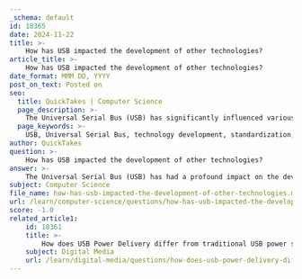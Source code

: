 ```yaml
---
_schema: default
id: 18365
date: 2024-11-22
title: >-
    How has USB impacted the development of other technologies?
article_title: >-
    How has USB impacted the development of other technologies?
date_format: MMM DD, YYYY
post_on_text: Posted on
seo:
  title: QuickTakes | Computer Science
  page_description: >-
    The Universal Serial Bus (USB) has significantly influenced various technologies by providing standardized connectivity, facilitating fast data transfer, enabling power delivery, supporting emerging technologies, and promoting sustainability in the tech industry.
  page_keywords: >-
    USB, Universal Serial Bus, technology development, standardization, data transfer, power delivery, emerging technologies, sustainability, IoT, connectivity
author: QuickTakes
question: >-
    How has USB impacted the development of other technologies?
answer: >-
    The Universal Serial Bus (USB) has had a profound impact on the development of various technologies since its introduction in the mid-1990s. Here are several key ways in which USB has influenced technological advancement:\n\n1. **Standardization of Connectivity**: USB was developed to streamline the myriad of connectors into a single, user-friendly standard. This standardization has made it easier for devices to connect and communicate, reducing the complexity of having multiple proprietary connectors. As a result, manufacturers can design products that are compatible with a wide range of devices, fostering innovation and interoperability.\n\n2. **Facilitation of Data Transfer**: USB technology has significantly increased the speed and efficiency of data transfer between devices. With the evolution from USB 1.0 (12 Mbps) to USB 3.0 and beyond (up to 20 Gbps with USB 3.2), the ability to quickly transfer large files has transformed workflows in both personal and professional settings. This has enabled businesses to operate more efficiently, allowing for greater agility in moving files and information.\n\n3. **Power Delivery Capabilities**: USB technology has evolved to include power delivery features, allowing devices to charge and transfer data simultaneously. This capability is crucial for modern devices, including smartphones, tablets, and laptops, which require both power and data connectivity. The introduction of USB Power Delivery (USB PD) has further enhanced this feature, enabling higher power levels for charging larger devices.\n\n4. **Support for Emerging Technologies**: USB has played a vital role in the development of emerging technologies such as Augmented Reality (AR) and Virtual Reality (VR). The high-speed data transfer and power delivery capabilities of USB are essential for the seamless operation of AR/VR headsets, ensuring immersive and responsive user experiences.\n\n5. **Impact on Global Sustainability Initiatives**: The shift towards USB-C connectors, which are reversible and support a wide range of devices, has contributed to reducing electronic waste. By standardizing connectors and reducing the number of different cables needed, USB technology supports sustainability efforts in the tech industry.\n\n6. **Integration with Other Technologies**: USB has paved the way for integration with other technologies, such as 5G and the Internet of Things (IoT). As these technologies continue to evolve, USB is expected to remain a cornerstone of connectivity, providing users with unprecedented flexibility and reliability.\n\nIn summary, USB technology has not only revolutionized the way we connect and transfer data between devices but has also facilitated the development of new technologies and applications, making it an integral part of modern computing and electronics. Its ongoing evolution continues to shape the future of connectivity in an increasingly digital world.
subject: Computer Science
file_name: how-has-usb-impacted-the-development-of-other-technologies.md
url: /learn/computer-science/questions/how-has-usb-impacted-the-development-of-other-technologies
score: -1.0
related_article1:
    id: 18361
    title: >-
        How does USB Power Delivery differ from traditional USB power supply?
    subject: Digital Media
    url: /learn/digital-media/questions/how-does-usb-power-delivery-differ-from-traditional-usb-power-supply
---
```


&nbsp;